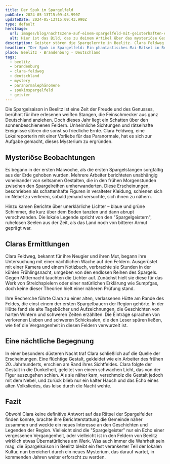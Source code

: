 ```yaml
---
title: Der Spuk im Spargelfeld
pubDate: 2024-05-13T15:09:43.990Z
updateDate: 2024-05-13T15:09:43.990Z
type: default
heroImage:
  url: images/blog/nachtszene-auf-einem-spargelfeld-mit-geisterhaften-erscheinungen-und-unerklaerlichen-lichtern.webp
  alt: Hier ist das Bild, das zu deinem Artikel über das mysteriöse Geschehen in den Spargelfeldern von Beelitz passt. Es zeigt die nächtliche Szene mit den geisterhaften Erscheinungen und den unerklärlichen Lichtern, genau wie beschrieben.
description: Geister stören die Spargelernte in Beelitz. Clara Feldweg vor Ort. Kann sie das Rätsel der Spargelfelder lösen, bevor die Geister wieder verschwinden?
headline: "Der Spuk im Spargelfeld: Ein phantastisches Mai-Rätsel in Beelitz"
place: Beelitz - Brandenburg - Deutschland
tags:
  - beelitz
  - brandenburg
  - clara-feldweg
  - deutschland
  - mystery
  - paranormalephänomene
  - spukimspargelfeld
  - geister
---
```


Die Spargelsaison in Beelitz ist eine Zeit der Freude und des Genusses, berühmt für ihre erlesenen weißen Stangen, die Feinschmecker aus ganz Deutschland anziehen. Doch dieses Jahr liegt ein Schatten über den sonnenbeschienenen Feldern. Unheimliche Sichtungen und rätselhafte Ereignisse stören die sonst so friedliche Ernte. Clara Feldweg, eine Lokalreporterin mit einer Vorliebe für das Paranormale, hat es sich zur Aufgabe gemacht, dieses Mysterium zu ergründen.

## Mysteriöse Beobachtungen

Es begann in der ersten Maiwoche, als die ersten Spargelstangen sorgfältig aus der Erde gehoben wurden. Mehrere Arbeiter berichteten unabhängig voneinander von seltsamen Gestalten, die in den frühen Morgenstunden zwischen den Spargelreihen umherwanderten. Diese Erscheinungen, beschrieben als schattenhafte Figuren in veralteter Kleidung, schienen sich im Nebel zu verlieren, sobald jemand versuchte, sich ihnen zu nähern.

Hinzu kamen Berichte über unerklärliche Lichter – blaue und grüne Schimmer, die kurz über dem Boden tanzten und dann abrupt verschwanden. Die lokale Legende spricht von den "Spargelgeistern", ruhelosen Seelen aus der Zeit, als das Land noch von bitterer Armut geprägt war.

## Claras Ermittlungen

Clara Feldweg, bekannt für ihre Neugier und ihren Mut, begann ihre Untersuchung mit einer nächtlichen Wache auf den Feldern. Ausgerüstet mit einer Kamera und einem Notizbuch, verbrachte sie Stunden in der kühlen Frühlingsnacht, umgeben von den endlosen Reihen des Spargels. Gegen Mitternacht tauchten die Lichter auf. Zunächst hielt sie diese für das Werk von Streichspielern oder einer natürlichen Erklärung wie Sumpfgas, doch keine dieser Theorien hielt einer näheren Prüfung stand.

Ihre Recherche führte Clara zu einer alten, verlassenen Hütte am Rande des Feldes, die einst einem der ersten Spargelbauern der Region gehörte. In der Hütte fand sie alte Tagebücher und Aufzeichnungen, die Geschichten von harten Wintern und schweren Zeiten erzählten. Die Einträge sprachen von verlorenen Lieben und schweren Schicksalen, die den Leser spüren ließen, wie tief die Vergangenheit in diesen Feldern verwurzelt ist.

## Eine nächtliche Begegnung

In einer besonders düsteren Nacht traf Clara schließlich auf die Quelle der Erscheinungen. Eine flüchtige Gestalt, gekleidet wie ein Arbeiter des frühen 20. Jahrhunderts, erschien am Rand ihres Sichtfeldes. Clara folgte der Gestalt in die Dunkelheit, geleitet von einem schwachen Licht, das von der Figur auszugehen schien. Als sie näher kam, verschmolz die Gestalt jedoch mit dem Nebel, und zurück blieb nur ein kalter Hauch und das Echo eines alten Volksliedes, das leise durch die Nacht wehte.

## Fazit

Obwohl Clara keine definitive Antwort auf das Rätsel der Spargelfelder finden konnte, brachte ihre Berichterstattung die Gemeinde näher zusammen und weckte ein neues Interesse an den Geschichten und Legenden der Region. Vielleicht sind die "Spargelgeister" nur ein Echo einer vergessenen Vergangenheit, oder vielleicht ist in den Feldern von Beelitz wirklich etwas Übernatürliches am Werk. Was auch immer die Wahrheit sein mag, die Spargelsaison in Beelitz bleibt ein fest verankerter Teil der lokalen Kultur, nun bereichert durch ein neues Mysterium, das darauf wartet, in kommenden Jahren weiter erforscht zu werden.
